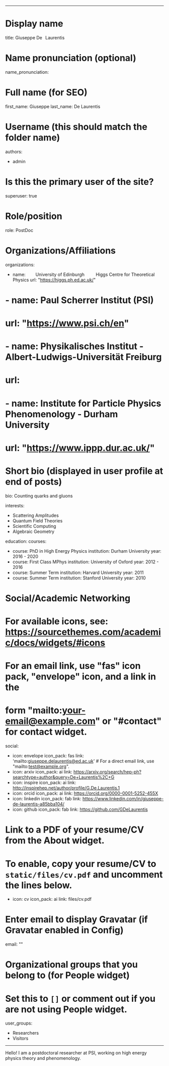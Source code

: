  ---
# Display name
title: Giuseppe De‎⠀Laurentis

# Name pronunciation (optional)
name_pronunciation: 

# Full name (for SEO)
first_name: Giuseppe
last_name: De Laurentis

# Username (this should match the folder name)
authors:
- admin

# Is this the primary user of the site?
superuser: true

# Role/position
role: PostDoc

# Organizations/Affiliations
organizations:
- name:   University of Edinburgh    Higgs Centre for Theoretical Physics
  url: "https://higgs.ph.ed.ac.uk/" 
# - name: Paul Scherrer Institut (PSI)
#   url: "https://www.psi.ch/en" 
# - name: Physikalisches Institut - Albert-Ludwigs-Universität Freiburg
#   url:
# - name: Institute for Particle Physics Phenomenology - Durham University
#   url: "https://www.ippp.dur.ac.uk/"

# Short bio (displayed in user profile at end of posts)
bio: Counting quarks and gluons

interests:
- Scattering Amplitudes
- Quantum Field Theories
- Scientific Computing
- Algebraic Geometry

education:
  courses:
  - course: PhD in High Energy Physics
    institution: Durham University
    year: 2016 - 2020
  - course: First Class MPhys
    institution: University of Oxford
    year: 2012 - 2016
  - course: Summer Term
    institution: Harvard University
    year: 2011
  - course: Summer Term
    institution: Stanford University
    year: 2010

# Social/Academic Networking
# For available icons, see: https://sourcethemes.com/academic/docs/widgets/#icons
#   For an email link, use "fas" icon pack, "envelope" icon, and a link in the
#   form "mailto:your-email@example.com" or "#contact" for contact widget.
social:
- icon: envelope
  icon_pack: fas
  link: 'mailto:giuseppe.delaurentis@ed.ac.uk'  # For a direct email link, use "mailto:test@example.org".
- icon: arxiv
  icon_pack: ai
  link: https://arxiv.org/search/hep-ph?searchtype=author&query=De+Laurentis%2C+G
- icon: inspire
  icon_pack: ai
  link: http://inspirehep.net/author/profile/G.De.Laurentis.1
- icon: orcid
  icon_pack: ai
  link: https://orcid.org/0000-0001-5252-455X
- icon: linkedin
  icon_pack: fab
  link: https://www.linkedin.com/in/giuseppe-de-laurentis-a85bba104/
- icon: github
  icon_pack: fab
  link: https://github.com/GDeLaurentis
# Link to a PDF of your resume/CV from the About widget.
# To enable, copy your resume/CV to `static/files/cv.pdf` and uncomment the lines below.  
- icon: cv
  icon_pack: ai
  link: files/cv.pdf

# Enter email to display Gravatar (if Gravatar enabled in Config)
email: ""
  
# Organizational groups that you belong to (for People widget)
#   Set this to `[]` or comment out if you are not using People widget.  
user_groups:
- Researchers
- Visitors
---

Hello! I am a postdoctoral researcher at PSI, working on high energy
physics theory and phenomenology.